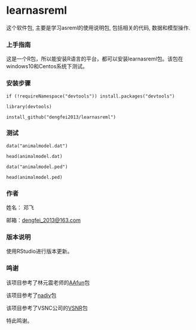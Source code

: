 # learnasreml

这个软件包, 主要是学习asreml的使用说明包, 包括相关的代码, 数据和模型操作.

### 上手指南
这是一个R包，所以能安装R语言的平台，都可以安装learnasreml包。该包在windows10和Centos系统下测试。

### 安装步骤

```
if (!requireNamespace("devtools")) install.packages("devtools")

library(devtools)

install_github("dengfei2013/learnasreml")
```

### 测试

```
data("animalmodel.dat")

head(animalmodel.dat)

data("animalmodel.ped")

head(animalmodel.ped)
```

### 作者

姓名： 邓飞

邮箱：dengfei_2013@163.com

### 版本说明
使用RStudio进行版本更新。

### 鸣谢

该项目参考了林元震老师的[AAfun](https://github.com/yzhlinscau/AAfun)包

该项目参考了[nadiv](https://github.com/matthewwolak/nadiv)包

该项目参考了VSNC公司的[VSNR](https://github.com/VSNC/VSNR)包

特此鸣谢。
